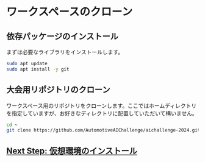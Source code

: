 # ワークスペースのクローン

## 依存パッケージのインストール

まずは必要なライブラリをインストールします。

```bash
sudo apt update
sudo apt install -y git
```

## 大会用リポジトリのクローン

ワークスペース用のリポジトリをクローンします。ここではホームディレクトリを指定していますが、お好きなディレクトリに配置していただいて構いません。

```bash
cd ~
git clone https://github.com/AutomotiveAIChallenge/aichallenge-2024.git
```

## [Next Step: 仮想環境のインストール](./docker.ja.md)